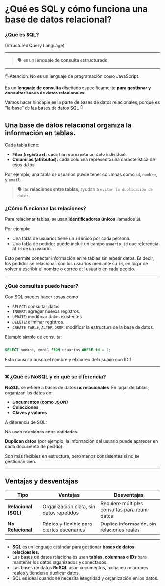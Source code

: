 # **¿Qué es SQL y cómo funciona una base de datos relacional?**

### ¿Qué es SQL? 
(Structured Query Language)

---
 > 🗣 es un **lenguaje de consulta estructurado**. 
---


🖐Atención: No es un lenguaje de programación como JavaScript.


Es un **lenguaje de consulta**  diseñado específicamente **para gestionar y consultar bases de datos relacionales**. 

Vamos hacer hincapié en la parte de bases de datos relacionales, porqué es "la base" de las bases de datos SQL 👇

Una **base de datos relacional** organiza la información en **tablas**.
----
Cada tabla tiene:

- **Filas (registros):** cada fila representa un dato individual.
- **Columnas (atributos):** cada columna representa una característica de esos datos.

Por ejemplo, una tabla de usuarios puede tener columnas como `id`, `nombre`, y `email`.

>
>🗣 las **relaciones entre tablas**, ayudan a `evitar la duplicación de datos.`
>


### ¿Cómo funcionan las relaciones?

Para relacionar tablas, se usan **identificadores únicos** llamados `id`.

Por ejemplo:

- Una tabla de usuarios tiene un `id` único por cada persona.
- Una tabla de pedidos puede incluir un campo `usuario_id` que referencia al `id` de un usuario.

Esto permite conectar información entre tablas sin repetir datos. Es decir, los pedidos se relacionan con los usuarios mediante su `id`, en lugar de volver a escribir el nombre o correo del usuario en cada pedido.

---

### ¿Qué consultas puedo hacer?

Con SQL puedes hacer cosas como

- `SELECT`: consultar datos.
- `INSERT`: agregar nuevos registros.
- `UPDATE`: modificar datos existentes.
- `DELETE`: eliminar registros.
- `CREATE TABLE`, `ALTER`, `DROP`: modificar la estructura de la base de datos.

Ejemplo simple de consulta:

```sql

SELECT nombre, email FROM usuarios WHERE id = 1;
```

Esta consulta busca el nombre y el correo del usuario con ID 1.

---

### ❌ ¿Qué es NoSQL y en qué se diferencia?

**NoSQL** se refiere a bases de datos **no relacionales**. En lugar de tablas, organizan los datos en:

- **Documentos (como JSON)**
- **Colecciones**
- **Claves y valores**

A diferencia de SQL:

No usan relaciones entre entidades.

**Duplican datos** (por ejemplo, la información del usuario puede aparecer en cada documento de pedido).

Son más flexibles en estructura, pero menos consistentes si no se gestionan bien.

---

## Ventajas y desventajas

| Tipo | Ventajas | Desventajas |
| --- | --- | --- |
| **Relacional (SQL)** | Organización clara, sin datos repetidos | Requiere múltiples consultas para reunir datos |
| **No Relacional** | Rápida y flexible para ciertos escenarios | Duplica información, sin relaciones reales |

---



- **SQL** es un lenguaje estándar para gestionar **bases de datos relacionales**.
- Las bases de datos relacionales usan **tablas, columnas e IDs** para mantener los datos organizados y conectados.
- Las bases de datos **NoSQL** usan documentos, no hacen relaciones reales y tienden a duplicar datos.
- SQL es ideal cuando se necesita integridad y organización en los datos.
